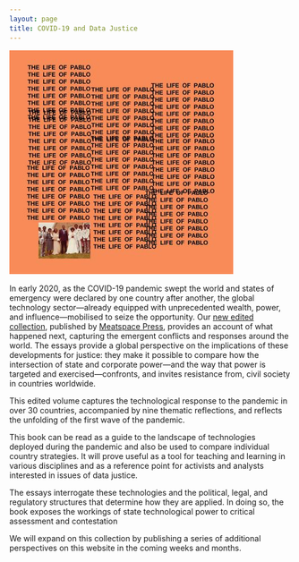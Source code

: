 ```yaml
---
layout: page
title: COVID-19 and Data Justice
---
```



![This is not the actual book cover](/img/book_cover.jpg)

In early 2020, as the COVID-19 pandemic swept the world and states of emergency were declared by one country after another, the global technology sector—already equipped with unprecedented wealth, power, and influence—mobilised to seize the opportunity. Our [new edited collection](https://www.youtube.com/watch?v=oHg5SJYRHA0), published by [Meatspace Press](https://meatspacepress.com/), provides an account of what happened next, capturing the emergent conflicts and responses around the world. The essays provide a global perspective on the implications of these developments for justice: they make it possible to compare how the intersection of state and corporate power—and the way that power is targeted and exercised—confronts, and invites resistance from, civil society in countries worldwide.

This edited volume captures the technological response to the pandemic in over 30 countries, accompanied by nine thematic reflections, and reflects the unfolding of the first wave of the pandemic. 

This book can be read as a guide to the landscape of technologies deployed during the pandemic and also be used to compare individual country strategies. It will prove useful as a tool for teaching and learning in various disciplines and as a reference point for activists and analysts interested in issues of data justice.

The essays interrogate these technologies and the political, legal, and regulatory structures that determine how they are applied. In doing so, the book exposes the workings of state technological power to critical assessment and contestation

We will expand on this collection by publishing a series of additional perspectives on this website in the coming weeks and months.
